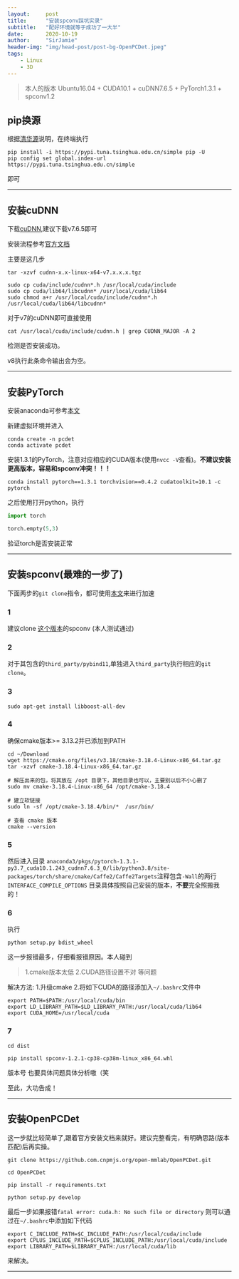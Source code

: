 ```yaml
---
layout:     post
title:      "安装spconv踩坑实录"
subtitle:   "配好环境就等于成功了一大半"
date:       2020-10-19
author:     "SirJamie"
header-img: "img/head-post/post-bg-OpenPCDet.jpeg"
tags:
    - Linux
    - 3D
---
```


> 本人的版本 Ubuntu16.04 + CUDA10.1 + cuDNN7.6.5 + PyTorch1.3.1 + spconv1.2

## pip换源

根据[清华源](https://mirrors.tuna.tsinghua.edu.cn/help/pypi/)说明，在终端执行
```
pip install -i https://pypi.tuna.tsinghua.edu.cn/simple pip -U
pip config set global.index-url https://pypi.tuna.tsinghua.edu.cn/simple
```
即可

---

## 安装cuDNN
下载[cuDNN](https://developer.nvidia.com/rdp/cudnn-archive),建议下载v7.6.5即可

安装流程参考[官方文档](https://docs.nvidia.com/deeplearning/cudnn/install-guide/index.html)

主要是这几步
```
tar -xzvf cudnn-x.x-linux-x64-v7.x.x.x.tgz

sudo cp cuda/include/cudnn*.h /usr/local/cuda/include
sudo cp cuda/lib64/libcudnn* /usr/local/cuda/lib64
sudo chmod a+r /usr/local/cuda/include/cudnn*.h /usr/local/cuda/lib64/libcudnn*
```

对于v7的cuDNN即可直接使用
```
cat /usr/local/cuda/include/cudnn.h | grep CUDNN_MAJOR -A 2
```
检测是否安装成功。

v8执行此条命令输出会为空。

---

## 安装PyTorch
安装anaconda可参考[本文](https://sirjamie.github.io/2020/06/02/install-Pytorch/)

新建虚拟环境并进入
```
conda create -n pcdet
conda activate pcdet
```
安装1.3.1的PyTorch，注意对应相应的CUDA版本(使用```nvcc -V```查看)。**不建议安装更高版本，容易和spconv冲突！！！**
```
conda install pytorch==1.3.1 torchvision==0.4.2 cudatoolkit=10.1 -c pytorch
```

之后使用打开python，执行
```python
import torch

torch.empty(5,3)
```
验证torch是否安装正常

---

## 安装spconv(最难的一步了)
下面两步的```git clone```指令，都可使用[本文](https://sirjamie.github.io/2020/10/18/git-clone/)来进行加速

### 1
建议clone [这个版本](https://github.com/traveller59/spconv/tree/468b5713edd3f27493fd35a195458945ade3cef2)的spconv
(本人测试通过)

### 2
对于其包含的```third_party/pybind11```,单独进入```third_party```执行相应的```git clone```。

### 3
```sudo apt-get install libboost-all-dev```

### 4
确保cmake版本>= 3.13.2并已添加到PATH
```
cd ~/Download
wget https://cmake.org/files/v3.18/cmake-3.18.4-Linux-x86_64.tar.gz
tar -xzvf cmake-3.18.4-Linux-x86_64.tar.gz

# 解压出来的包，将其放在 /opt 目录下，其他目录也可以，主要别以后不小心删了
sudo mv cmake-3.18.4-Linux-x86_64 /opt/cmake-3.18.4

# 建立软链接
sudo ln -sf /opt/cmake-3.18.4/bin/*  /usr/bin/

# 查看 cmake 版本
cmake --version
```

### 5
然后进入目录 ```anaconda3/pkgs/pytorch-1.3.1-py3.7_cuda10.1.243_cudnn7.6.3_0/lib/python3.8/site-packages/torch/share/cmake/Caffe2/Caffe2Targets```注释包含```-Wall```的两行```INTERFACE_COMPILE_OPTIONS```
目录具体按照自己安装的版本，**不要**完全照搬我的！

### 6
执行
```
python setup.py bdist_wheel
```

这一步报错最多，仔细看报错原因。本人碰到
> 1.cmake版本太低 
> 2.CUDA路径设置不对
等问题

解决方法:
1.升级cmake
2.将如下CUDA的路径添加入```~/.bashrc```文件中
```
export PATH=$PATH:/usr/local/cuda/bin
export LD_LIBRARY_PATH=$LD_LIBRARY_PATH:/usr/local/cuda/lib64
export CUDA_HOME=/usr/local/cuda
```



### 7
```
cd dist

pip install spconv-1.2.1-cp38-cp38m-linux_x86_64.whl
```
版本号 也要具体问题具体分析嗷（笑

至此，大功告成！

---

## 安装OpenPCDet
这一步就比较简单了,跟着官方安装文档来就好。建议完整看完，有明确思路(版本匹配)后再实操。
```
git clone https://github.com.cnpmjs.org/open-mmlab/OpenPCDet.git

cd OpenPCDet

pip install -r requirements.txt 

python setup.py develop
```

最后一步如果报错```fatal error: cuda.h: No such file or directory``` 则可以通过在```~/.bashrc```中添加如下代码
```
export C_INCLUDE_PATH=$C_INCLUDE_PATH:/usr/local/cuda/include
export CPLUS_INCLUDE_PATH=$CPLUS_INCLUDE_PATH:/usr/local/cuda/include
export LIBRARY_PATH=$LIBRARY_PATH:/usr/local/cuda/lib
```
来解决。

---